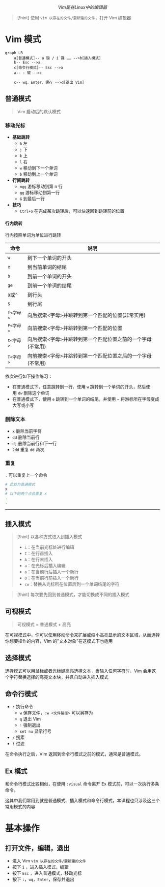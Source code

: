 $$
Vim 是在 Linux 中的编辑器
$$

>[!hint] 使用 `vim 以存在的文件/要新建的文件`，打开 Vim 编辑器

# Vim 模式
```mermaid
graph LR
	a[普通模式]-- a 键 / i 键 …… -->b[插入模式]
	b-- Esc -->a
	c[命令行模式]-- Esc -->a
	a-- : 键 -->c

	c-- wq，Enter，保存 -->d[退出 Vim]
```

## 普通模式
>Vim 启动后的默认模式

### 移动光标
- **基础跳转**
	- `h` 左
	- `j` 下
	- `k` 上
	- `l` 右
	- `w` 移动到下一个单词
	- `b` 移动到上一个单词
- **行间跳转**
	- `ngg` 游标移动到第 n 行
	- `gg` 游标移动到第一行
	- `G` 到最后一行
- **技巧**
	- `Ctrl+o` 在完成某次跳转后，可以快速回到跳转前的位置

#### 行内跳转
行内按照单词为单位进行跳转

|命令|说明|
|---|---|
|`w`|到下一个单词的开头|
|`e`|到当前单词的结尾|
|`b`|到前一个单词的开头|
|`ge`|到前一个单词的结尾|
|`0`或`^`|到行头|
|`$`|到行尾|
|`f<字母>`|向后搜索<字母>并跳转到第一个匹配的位置(非常实用)|
|`F<字母>`|向前搜索<字母>并跳转到第一个匹配的位置|
|`t<字母>`|向后搜索<字母>并跳转到第一个匹配位置之前的一个字母(不常用)|
|`T<字母>`|向前搜索<字母>并跳转到第一个匹配位置之后的一个字母(不常用)|

依次进行如下操作练习：

- 在普通模式下，任意跳转到一行，使用 `w` 跳转到一个单词的开头，然后使用 `dw` 删除这个单词
- 在普通模式下，使用 `e` 跳转到一个单词的结尾，并使用 `~` 将游标所在字母变成大写或小写




### 删除文本
- `x` 删除当前字符
- `dd` 删除当前行
- `dj` 删除当前行和下一行
- `2dd` 重复 `dd` 两次

### 重复
`.` 可以重复上一个命令

```bash
# 此处为普通模式
x
# 以下的两个点会重复 x
.
.
```

---

## 插入模式
>[!hint] 以各种方式进入到插入模式
> - `i`：在当前光标处进行编辑
> - `I`：在行首插入
> - `A`：在行末插入
> - `a`：在光标后插入编辑
> - `o`：在当前行后插入一个新行
> - `O`：在当前行前插入一个新行
> - `cw`：替换从光标所在位置后到一个单词结尾的字符


>[!hint] 每次要先回到普通模式，才能切换成不同的插入模式

## 可视模式
>可视模式 = 普通模式 + 高亮

在可视模式中，你可以使用移动命令来扩展或缩小高亮显示的文本区域，从而选择你想要操作的内容，Vim 的"文本对象"在这模式下也适用

## 选择模式
选择模式可以用鼠标或者光标键高亮选择文本，当输入任何字符时，Vim 会用这个字符替换选择的高亮文本块，并且自动进入插入模式

## 命令行模式
- `:` 执行命令
	- `w` 保存文件，`:w <文件路径>` 可以另存为
	- `q` 退出 Vim
	- `!` 强制退出
	- `set nu` 显示行号
- `/` 搜索
- `!` 过滤

在命令执行之后，Vim 返回到命令行模式之前的模式，通常是普通模式。

## Ex 模式
和命令行模式比较相似，在使用 `:visual` 命令离开 Ex 模式前，可以一次执行多条命令。

这其中我们常用到就是普通模式、插入模式和命令行模式，本课程也只涉及这三个常用模式的内容



# 基本操作
## 打开文件，编辑，退出
- 进入 Vim `vim 以存在的文件/要新建的文件`
- 按下 `i` ，进入插入模式，编辑
- 按下 `Esc` ，进入普通模式，移动光标
- 按下 `:`，`wq`，`Enter`，保存并退出























